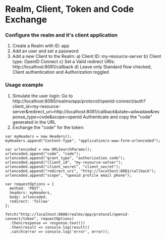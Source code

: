 # Realm, Client, Token and Code Exchange

### Configure the realm and it's client application

1. Create a Realm with ID: app
2. Add an user and set a password
3. Add a new Client to the Realm:
  a) Client ID: my-resource-server
  b) Client type: OpenID Connect
  c) Set a Valid redirect URIs: http://localhost:8081/callback
  d) Leave only Standard flow checked, Client authentication and Authorization toggled

### Usage example

1. Simulate the user login:
  Go to http://localhost:8080/realms/app/protocol/openid-connect/auth?client_id=my-resource-server&redirect_uri=http://localhost:8081/callback&state=adwadaw&response_type=code&scope=openid
  Authenticate and copy the "code" generated in the URL
2. Exchange the "code" for the token:
```
var myHeaders = new Headers();
myHeaders.append("Content-Type", "application/x-www-form-urlencoded");

var urlencoded = new URLSearchParams();
urlencoded.append("code", "code");
urlencoded.append("grant_type", "authorization_code");
urlencoded.append("client_id", "my-resource-server");
urlencoded.append("client_secret", "client_secret");
urlencoded.append("redirect_uri", "http://localhost:8081/callback");
urlencoded.append("scope", "openid profile email phone");

var requestOptions = {
  method: 'POST',
  headers: myHeaders,
  body: urlencoded,
  redirect: 'follow'
};

fetch("http://localhost:8080/realms/app/protocol/openid-connect/token", requestOptions)
  .then(response => response.text())
  .then(result => console.log(result))
  .catch(error => console.log('error', error));
```
